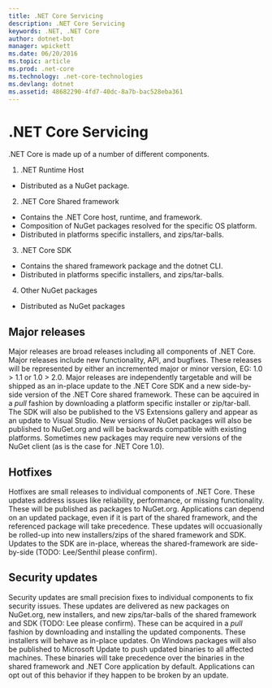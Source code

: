 ```yaml
---
title: .NET Core Servicing
description: .NET Core Servicing
keywords: .NET, .NET Core
author: dotnet-bot
manager: wpickett
ms.date: 06/20/2016
ms.topic: article
ms.prod: .net-core
ms.technology: .net-core-technologies
ms.devlang: dotnet
ms.assetid: 48682290-4fd7-40dc-8a7b-bac528eba361
---
```


# .NET Core Servicing
.NET Core is made up of a number of different components.

1. .NET Runtime Host
 - Distributed as a NuGet package.
2. .NET Core Shared framework
 - Contains the .NET Core host, runtime, and framework.
 - Composition of NuGet packages resolved for the specific OS platform.
 - Distributed in platforms specific installers, and zips/tar-balls.
3. .NET Core SDK
 - Contains the shared framework package and the dotnet CLI.
 - Distributed in platforms specific installers, and zips/tar-balls.
4. Other NuGet packages
 - Distributed as NuGet packages

## Major releases
Major releases are broad releases including all components of .NET Core.  Major releases include new functionality, API, and bugfixes.  These releases will be represented by either an incremented major or minor version, EG: 1.0 > 1.1 or 1.0 > 2.0.
Major releases are independently targetable and will be shipped as an in-place update to the .NET Core SDK and a new side-by-side version of the .NET Core shared framework.
These can be aqcuired in a *pull* fashion by downloading a platform specific installer or zip/tar-ball.  The SDK will also be published to the VS Extensions gallery and appear as an update to Visual Studio.  New versions of NuGet packages will also be published to NuGet.org and will be backwards compatible with existing platforms.  Sometimes new packages may require new versions of the NuGet client (as is the case for .NET Core 1.0).

## Hotfixes
Hotfixes are small releases to individual components of .NET Core.  These updates address issues like reliability, performance, or missing functionality.  These will be published as packages to NuGet.org.  Applications can depend on an updated package, even if it is part of the shared framework, and the referenced package will take precedence.
These updates will occuasionally be rolled-up into new installers/zips of the shared framework and SDK.  Updates to the SDK are in-place, whereas the shared-framework are side-by-side (TODO: Lee/Senthil please confirm).

## Security updates
Security updates are small precision fixes to individual components to fix security issues.  These updates are delivered as new packages on NuGet.org, new installers, and new zips/tar-balls of the shared framework and SDK (TODO: Lee please confirm).  These can be acquired in a *pull* fashion by downloading and installing the updated components.  These installers will behave as in-place updates.
On Windows packages will also be published to Microsoft Update to push updated binaries to all affected machines.  These binaries will take precedence over the binaries in the shared framework and .NET Core application by default.  Applications can opt out of this behavior if they happen to be broken by an update.
